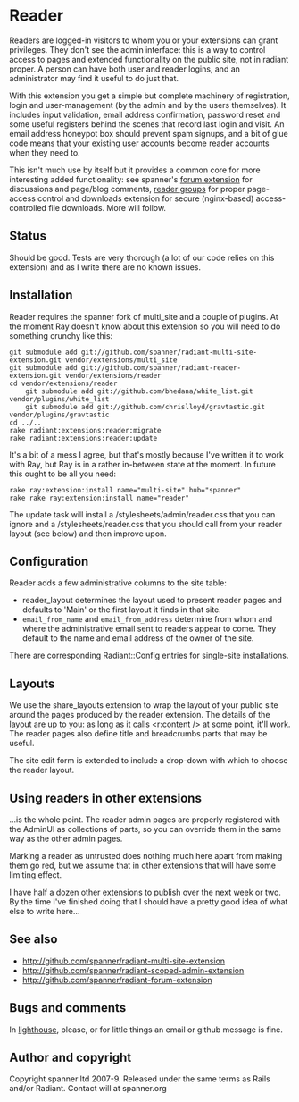 # Reader

Readers are logged-in visitors to whom you or your extensions can grant privileges. They don't see the admin interface: this is a way to control access to pages and extended functionality on the public site, not in radiant proper. A person can have both user and reader logins, and an administrator may find it useful to do just that.

With this extension you get a simple but complete machinery of registration, login and user-management (by the admin and by the users themselves). It includes input validation, email address confirmation, password reset and some useful registers behind the scenes that record last login and visit. An email address honeypot box should prevent spam signups, and a bit of glue code means that your existing user accounts become reader accounts when they need to.

This isn't much use by itself but it provides a common core for more interesting added functionality: see spanner's [forum extension](http://github.com/spanner/radiant-forum-extension) for discussions and page/blog comments, [reader groups](http://github.com/spanner/radiant-reader_group-extension) for proper page-access control and downloads extension for secure (nginx-based) access-controlled file downloads. More will follow.

## Status

Should be good. Tests are very thorough (a lot of our code relies on this extension) and as I write there are no known issues.

## Installation

Reader requires the spanner fork of multi_site and a couple of plugins. At the moment Ray doesn't know about this extension so you will need to do something crunchy like this:

	git submodule add git://github.com/spanner/radiant-multi-site-extension.git vendor/extensions/multi_site
	git submodule add git://github.com/spanner/radiant-reader-extension.git vendor/extensions/reader
	cd vendor/extensions/reader
		git submodule add git://github.com/bhedana/white_list.git vendor/plugins/white_list
		git submodule add git://github.com/chrislloyd/gravtastic.git vendor/plugins/gravtastic
	cd ../..
  	rake radiant:extensions:reader:migrate
  	rake radiant:extensions:reader:update

It's a bit of a mess I agree, but that's mostly because I've written it to work with Ray, but Ray is in a rather in-between state at the moment. In future this ought to be all you need:

	rake ray:extension:install name="multi-site" hub="spanner"
	rake rake ray:extension:install name="reader"
    
The update task will install a /stylesheets/admin/reader.css that you can ignore and a /stylesheets/reader.css that you should call from your reader layout (see below) and then improve upon.

## Configuration

Reader adds a few administrative columns to the site table: 

* reader_layout determines the layout used to present reader pages and defaults to 'Main' or the first layout it finds in that site.
* `email_from_name` and `email_from_address` determine from whom and where the administrative email sent to readers appear to come. They default to the name and email address of the owner of the site.

There are corresponding Radiant::Config entries for single-site installations.

## Layouts

We use the share_layouts extension to wrap the layout of your public site around the pages produced by the reader extension. The details of the layout are up to you: as long as it calls <r:content /> at some point, it'll work. The reader pages also define title and breadcrumbs parts that may be useful. 

The site edit form is extended to include a drop-down with which to choose the reader layout.

## Using readers in other extensions

...is the whole point. The reader admin pages are properly registered with the AdminUI as collections of parts, so you can override them in the same way as the other admin pages.

Marking a reader as untrusted does nothing much here apart from making them go red, but we assume that in other extensions that will have some limiting effect.

I have half a dozen other extensions to publish over the next week or two. By the time I've finished doing that I should have a pretty good idea of what else to write here...

## See also

* http://github.com/spanner/radiant-multi-site-extension
* http://github.com/spanner/radiant-scoped-admin-extension
* http://github.com/spanner/radiant-forum-extension

## Bugs and comments

In [lighthouse](http://spanner.lighthouseapp.com/projects/26912-radiant-extensions), please, or for little things an email or github message is fine.

## Author and copyright

Copyright spanner ltd 2007-9.
Released under the same terms as Rails and/or Radiant.
Contact will at spanner.org

